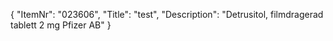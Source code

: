 {
  "ItemNr": "023606",
  "Title": "test",
  "Description": "Detrusitol, filmdragerad tablett 2 mg Pfizer AB"
}